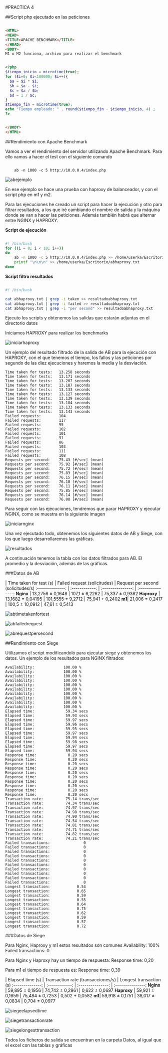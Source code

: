 #PRACTICA 4


##Script php ejecutado en las peticiones

```html

<HTML>
<HEAD>
<TITLE>APACHE BENCHMARK</TITLE>
</HEAD>
<BODY>
M1 o M2 funciona, archivo para realizar el benchmark

```

```php

<?php
$tiempo_inicio = microtime(true);
for ($i=0; $i<100000; $i++){
  $a = $i * $i;
  $b = $a - $i;
  $c = $a / $b;
  $d = 1 / $c;
}
$tiempo_fin = microtime(true);
echo "Tiempo empleado: " . round($tiempo_fin - $tiempo_inicio, 4) ;
?>

```

```html

</BODY>
</HTML>

```

##Rendimiento con Apache Benchmark

Vamos a ver el rendimiento del servidor utilizando Apache Benchmark. Para ello vamos a hacer el test con el siguiente comando

```

	ab -n 1000 -c 5 http://10.0.0.4/index.php

```

![abejemplo](./1abejemplo.png "Ejemplo de ejecucion AB")

En ese ejemplo se hace una prueba con haproxy de balanceador, y con el script php en m1 y m2.

Para las ejecuciones he creado un script para hacer la ejecución y otro para filtrar resultados, a los que iré cambiando el nombre de salida y la máquina donde se van a hacer las peticiones. Además también habrá que alternar entre NGINX y HAPROXY.

**Script de ejecución**

```bash

#! /bin/bash
for ((i = 0; i < 10; i++))
do
	ab -n 1000 -c 5 http://10.0.0.4/index.php >> /home/userka/Escritorio/abhaproxy.txt
	printf "\n\n\n" >> /home/userka/Escritorio/abhaproxy.txt
done

```

**Script filtro resultados**

```bash

#! /bin/bash

cat abhaproxy.txt | grep -i taken >> resultadoabhaproxy.txt
cat abhaproxy.txt | grep -i failed >> resultadoabhaproxy.txt
cat abhaproxy.txt | grep -i "per second" >> resultadoabhaproxy.txt

```
Ejecuto los scripts y obtenemos las salidas que estarán adjuntas en el directorio datos

Iniciamos HAPROXY para realizar los benchmarks

![iniciarhaproxy](./2iniciarhaproxy.png "Inicio de HAPROXY")

Un ejemplo del resultado filtrado de la salida de AB para la ejecución con HAPROXY, con el que tenemos el tiempo, los fallos y las peticiones por segundo de las diez ejecuciones y haremos la media y la desviación.

```
Time taken for tests:   13.258 seconds
Time taken for tests:   13.171 seconds
Time taken for tests:   13.207 seconds
Time taken for tests:   13.187 seconds
Time taken for tests:   13.133 seconds
Time taken for tests:   13.127 seconds
Time taken for tests:   13.139 seconds
Time taken for tests:   13.184 seconds
Time taken for tests:   13.133 seconds
Time taken for tests:   13.143 seconds
Failed requests:        104
Failed requests:        117
Failed requests:        95
Failed requests:        102
Failed requests:        101
Failed requests:        91
Failed requests:        86
Failed requests:        103
Failed requests:        111
Failed requests:        108
Requests per second:    75.43 [#/sec] (mean)
Requests per second:    75.92 [#/sec] (mean)
Requests per second:    75.72 [#/sec] (mean)
Requests per second:    75.83 [#/sec] (mean)
Requests per second:    76.15 [#/sec] (mean)
Requests per second:    76.18 [#/sec] (mean)
Requests per second:    76.11 [#/sec] (mean)
Requests per second:    75.85 [#/sec] (mean)
Requests per second:    76.14 [#/sec] (mean)
Requests per second:    76.08 [#/sec] (mean)

```

Para seguir con las ejecuciones, tendremos que parar HAPROXY y ejecutar NGINX, como se muestra en la siguiente imagen

![iniciarnginx](./3iniciarnginx.png "Inicio de NGINX")

Una vez ejecutado todo, obtenemos los siguientes datos de AB y Siege, con los que luego desarrollaremos las gráficas.

![resultados](./4resultados.png "Resultados de las ejecuciones")

A continuación tenemos la tabla con los datos filtrados para AB.
El promedio y la desviación, además de las gráficas.

###Datos de AB

| Time taken for test (s) | Failed request (solicitudes) | Request per second (solicitudes/s)
:--------------: | :------------: | :---------------: | :---------------:
**Nginx** | 13,2756 ± 0,1648 | 107,1 ± 6,2262 | 75,337 ± 0,9362
**Haproxy** | 13,1682 ± 0,04195 | 101,5555 ± 9,2712 | 75,941 + 0,2402
**m1**| 21,006 ± 0,2417 | 100,5 ± 10,0912 | 47,61 ± 0,5413

![abtimetakenfortest](./5abtimetakenfortest.png "AB Time taken for test")

![abfailedrequest](./6abfailedrequest.png "AB Failed Request")

![abrequestpersecond](./7abrequestpersecond.png "AB Request per second")



##Rendimiento con Siege

Utilizamos el script modificandolo para ejecutar siege y obtenemos los datos. Un ejemplo de los resultados para NGINX filtrados:

```
Availability:		      100.00 %
Availability:		      100.00 %
Availability:		      100.00 %
Availability:		      100.00 %
Availability:		      100.00 %
Availability:		      100.00 %
Availability:		      100.00 %
Availability:		      100.00 %
Availability:		      100.00 %
Availability:		      100.00 %
Elapsed time:		       59.34 secs
Elapsed time:		       59.93 secs
Elapsed time:		       59.97 secs
Elapsed time:		       59.96 secs
Elapsed time:		       59.95 secs
Elapsed time:		       59.97 secs
Elapsed time:		       59.94 secs
Elapsed time:		       59.98 secs
Elapsed time:		       59.97 secs
Elapsed time:		       59.94 secs
Response time:		        0.20 secs
Response time:		        0.20 secs
Response time:		        0.20 secs
Response time:		        0.20 secs
Response time:		        0.20 secs
Response time:		        0.20 secs
Response time:		        0.20 secs
Response time:		        0.20 secs
Response time:		        0.20 secs
Response time:		        0.20 secs
Transaction rate:	       75.14 trans/sec
Transaction rate:	       74.34 trans/sec
Transaction rate:	       74.97 trans/sec
Transaction rate:	       74.98 trans/sec
Transaction rate:	       74.90 trans/sec
Transaction rate:	       74.54 trans/sec
Transaction rate:	       74.81 trans/sec
Transaction rate:	       74.71 trans/sec
Transaction rate:	       74.82 trans/sec
Transaction rate:	       74.21 trans/sec
Failed transactions:	           0
Failed transactions:	           0
Failed transactions:	           0
Failed transactions:	           0
Failed transactions:	           0
Failed transactions:	           0
Failed transactions:	           0
Failed transactions:	           0
Failed transactions:	           0
Failed transactions:	           0
Longest transaction:	        0.54
Longest transaction:	        0.65
Longest transaction:	        0.59
Longest transaction:	        0.55
Longest transaction:	        0.64
Longest transaction:	        0.75
Longest transaction:	        0.62
Longest transaction:	        0.59
Longest transaction:	        0.57
Longest transaction:	        0.72

```

###Datos de Siege

Para Nginx, Haproxy y m1 estos resultados son comunes
Availability: 100%
Failed transactions: 0

Para Nginx y Haproxy hay un tiempo de respuesta:
Response time: 0,20

Para m1 el tiempo de respuesta es:
Response time: 0,39

| Elapsed time (s) | Transaction rate (transacciones/s) | Longest transaction (s)
:--------------: | :------------: | :---------------: | :---------------:
**Nginx** | 59,895 ± 0,1956 | 74,742 ± 0,2961 | 0,622 ± 0,0697
**Haproxy** | 59,921 ± 0,1659 | 75,484 ± 0,7253 | 0,502 + 0,0582
**m1**| 59,918 ± 0,1751 | 38,017 ± 0,0834 | 0,704 ± 0,0977

![siegeelapsedtime](./8siegeelapsedtime.png "Siege Elapsed time")

![siegetransactionrate](./9siegetransactionrate.png "Siege Transaction rate")

![siegelongesttransaction](./91siegelongesttransaction.png "Siege Longest transaction")


Todos los ficheros de salida se encuentran en la carpeta Datos, al igual que el excel con las tablas y gráficas